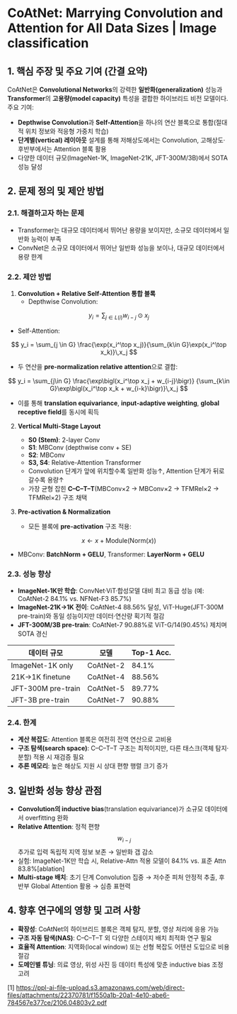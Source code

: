 # CoAtNet: Marrying Convolution and Attention for All Data Sizes | Image classification

## 1. 핵심 주장 및 주요 기여 (간결 요약)
CoAtNet은 **Convolutional Networks**의 강력한 **일반화(generalization)** 성능과 **Transformer**의 **고용량(model capacity)** 특성을 결합한 하이브리드 비전 모델이다.  
주요 기여:
- **Depthwise Convolution**과 **Self-Attention**을 하나의 연산 블록으로 통합(절대적 위치 정보와 적응형 가중치 학습)  
- **단계별(vertical) 레이아웃** 설계를 통해 저해상도에서는 Convolution, 고해상도·후반부에서는 Attention 블록 활용  
- 다양한 데이터 규모(ImageNet-1K, ImageNet-21K, JFT-300M/3B)에서 SOTA 성능 달성  

## 2. 문제 정의 및 제안 방법
### 2.1. 해결하고자 하는 문제  
- Transformer는 대규모 데이터에서 뛰어난 용량을 보이지만, 소규모 데이터에서 일반화 능력이 부족  
- ConvNet은 소규모 데이터에서 뛰어난 일반화 성능을 보이나, 대규모 데이터에서 용량 한계  

### 2.2. 제안 방법
1) **Convolution + Relative Self-Attention 통합 블록**  
   - Depthwise Convolution:  

$$
       y_i = \sum_{j \in L(i)} w_{i-j} \odot x_j
     $$
   
   - Self-Attention:

$$
       y_i = \sum_{j \in G} \frac{\exp(x_i^\top x_j)}{\sum_{k\in G}\exp(x_i^\top x_k)}\,x_j
     $$
   
   - 두 연산을 **pre-normalization relative attention**으로 결합:

$$
       y_i = \sum_{j\in G}
         \frac{\exp\bigl(x_i^\top x_j + w_{i-j}\bigr)}
              {\sum_{k\in G}\exp\bigl(x_i^\top x_k + w_{i-k}\bigr)}\,x_j
     $$
  
   - 이를 통해 **translation equivariance**, **input-adaptive weighting**, **global receptive field**를 동시에 획득  

2) **Vertical Multi-Stage Layout**  
   - **S0 (Stem)**: 2-layer Conv  
   - **S1**: MBConv (depthwise conv + SE)  
   - **S2**: MBConv  
   - **S3, S4**: Relative-Attention Transformer  
   - Convolution 단계가 앞에 위치할수록 일반화 성능↑, Attention 단계가 뒤로 갈수록 용량↑  
   - 가장 균형 잡힌 **C–C–T–T**(MBConv×2 → MBConv×2 → TFMRel×2 → TFMRel×2) 구조 채택  

3) **Pre-activation & Normalization**  
   - 모든 블록에 **pre-activation** 구조 적용:  

$$
       x \leftarrow x + \mathrm{Module}\bigl(\mathrm{Norm}(x)\bigr)
     $$
  
   - MBConv: **BatchNorm + GELU**, Transformer: **LayerNorm + GELU**  

### 2.3. 성능 향상
- **ImageNet-1K만 학습**: ConvNet·ViT·합성모델 대비 최고 동급 성능 (예: CoAtNet-2 84.1% vs. NFNet-F3 85.7%)  
- **ImageNet-21K→1K 전이**: CoAtNet-4 88.56% 달성, ViT-Huge(JFT-300M pre-train)와 동일 성능이지만 데이터·연산량 획기적 절감  
- **JFT-300M/3B pre-train**: CoAtNet-7 90.88%로 ViT-G/14(90.45%) 제치며 SOTA 경신  

| 데이터 규모        | 모델          | Top-1 Acc. |
|-------------------|--------------|-----------|
| ImageNet-1K only  | CoAtNet-2    | 84.1%     |
| 21K→1K finetune   | CoAtNet-4    | 88.56%    |
| JFT-300M pre-train| CoAtNet-5    | 89.77%    |
| JFT-3B pre-train  | CoAtNet-7    | 90.88%    |

### 2.4. 한계
- **계산 복잡도**: Attention 블록은 여전히 전역 연산으로 고비용  
- **구조 탐색(search space)**: C–C–T–T 구조는 최적이지만, 다른 태스크(객체 탐지·분할) 적용 시 재검증 필요  
- **추론 메모리**: 높은 해상도 지원 시 상대 편향 행렬 크기 증가  

## 3. 일반화 성능 향상 관점
- **Convolution의 inductive bias**(translation equivariance)가 소규모 데이터에서 overfitting 완화  
- **Relative Attention**: 정적 편향 $$w_{i-j}$$ 추가로 입력 독립적 지역 정보 보존 → 일반화 갭 감소  
- 실험: ImageNet-1K만 학습 시, Relative-Attn 적용 모델이 84.1% vs. 표준 Attn 83.8%[ablation]  
- **Multi-stage 배치**: 초기 단계 Convolution 집중 → 저수준 피처 안정적 추출, 후반부 Global Attention 활용 → 심층 표현력  

## 4. 향후 연구에의 영향 및 고려 사항
- **확장성**: CoAtNet의 하이브리드 블록은 객체 탐지, 분할, 영상 처리에 응용 가능  
- **구조 자동 탐색(NAS)**: C–C–T–T 외 다양한 스테이지 배치 최적화 연구 필요  
- **효율적 Attention**: 지역화(local window) 또는 선형 복잡도 어텐션 도입으로 비용 절감  
- **도메인별 튜닝**: 의료 영상, 위성 사진 등 데이터 특성에 맞춘 inductive bias 조정 고려  

[1] https://ppl-ai-file-upload.s3.amazonaws.com/web/direct-files/attachments/22370781/f1550a1b-20a1-4e10-abe6-784567e377ce/2106.04803v2.pdf
